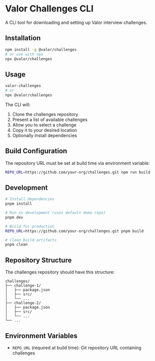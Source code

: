 # Valor Challenges CLI

A CLI tool for downloading and setting up Valor interview challenges.

## Installation

```bash
npm install -g @valor/challenges
# or use with npx
npx @valor/challenges
```

## Usage

```bash
valor-challenges
# or
npx @valor/challenges
```

The CLI will:

1. Clone the challenges repository
2. Present a list of available challenges
3. Allow you to select a challenge
4. Copy it to your desired location
5. Optionally install dependencies

## Build Configuration

The repository URL must be set at build time via environment variable:

```bash
REPO_URL=https://github.com/your-org/challenges.git npm run build
```

## Development

```bash
# Install dependencies
pnpm install

# Run in development (uses default demo repo)
pnpm dev

# Build for production
REPO_URL=https://github.com/your-org/challenges.git pnpm build

# Clean build artifacts
pnpm clean
```

## Repository Structure

The challenges repository should have this structure:

```
challenges/
├── challenge-1/
│   ├── package.json
│   ├── src/
│   └── ...
├── challenge-2/
│   ├── package.json
│   ├── src/
│   └── ...
└── ...
```

## Environment Variables

- `REPO_URL` (required at build time): Git repository URL containing challenges
